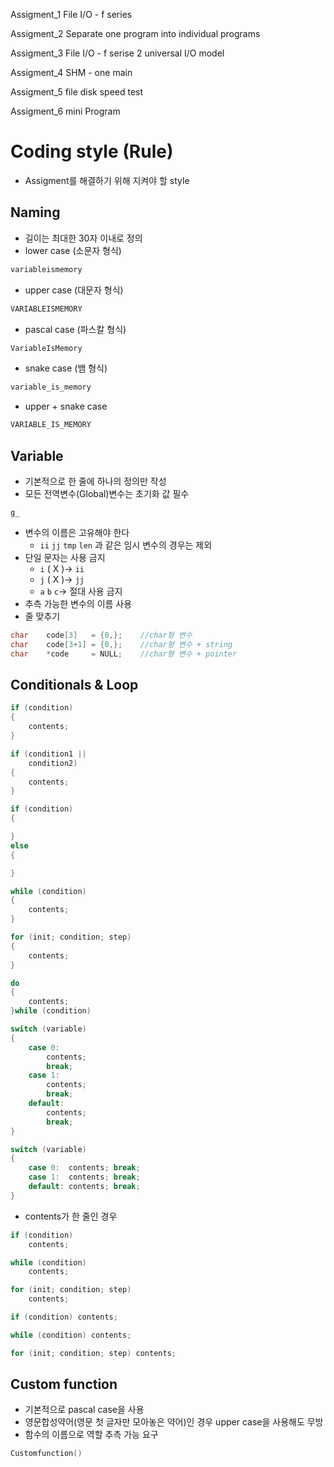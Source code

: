 Assigment_1 File I/O - f series

Assigment_2 Separate one program into individual programs

Assigment_3 File I/O - f serise 2 universal I/O model

Assigment_4 SHM - one main

Assigment_5 file disk speed test

Assigment_6 mini Program

# Coding style (Rule)

- Assigment를 해결하기 위해 지켜야 할 style

## Naming
- 길이는 최대한 30자 이내로 정의
- lower case (소문자 형식)
```C
variableismemory
```
- upper case (대문자 형식)
```c
VARIABLEISMEMORY
```
- pascal case (파스칼 형식)
```c
VariableIsMemory
```
- snake case (뱀 형식)
```c
variable_is_memory
```
- upper + snake case
```c
VARIABLE_IS_MEMORY
```

## Variable
- 기본적으로 한 줄에 하나의 정의만 작성
- 모든 전역변수(Global)변수는 초기화 값 필수
```
g_
```
- 변수의 이름은 고유해야 한다
	- `ii` `jj` `tmp` `len` 과 같은 임시 변수의 경우는 제외
-  단일 문자는 사용 금지
	- `i` ( X )→ `ii`
	- `j` ( X )→ `jj`
	- `a` `b` `c`→ 절대 사용 금지
- 추측 가능한 변수의 이름 사용
- 줄 맞추기
```c
char    code[3]   = {0,};    //char형 변수
char    code[3+1] = {0,};    //char형 변수 + string
char    *code     = NULL;    //char형 변수 + pointer
```


## Conditionals & Loop
```c
if (condition)
{
	contents;
}
```

```c
if (condition1 ||
	condition2)
{
	contents;
}
```

```c
if (condition)
{

}
else
{

}
```

```c
while (condition)
{
	contents;
}
```

```c
for (init; condition; step)
{
	contents;
}
```

```c
do
{
	contents;
}while (condition)

```

```c
switch (variable)
{
	case 0:
		contents;
		break;
	case 1:
		contents;
		break;
	default:
		contents;
		break;
}

switch (variable)
{
	case 0:  contents; break;
	case 1:  contents; break;
	default: contents; break;
}
```

- contents가 한 줄인 경우
```c
if (condition)
	contents;

while (condition)
	contents;

for (init; condition; step)
	contents;
```

```c
if (condition) contents;

while (condition) contents;

for (init; condition; step) contents;

```
## Custom function
- 기본적으로 pascal case을 사용
- 영문합성약어(영문 첫 글자만 모아놓은 약어)인 경우  upper case을 사용해도 무방
- 함수의 이름으로 역할 추측 가능 요구
```c
Customfunction()
```
